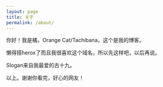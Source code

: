 ```yaml
---
layout: page
title: 关于
permalink: /about/
---
```


你好！我是橘，Orange Cat/Tachibana，这个是我的博客。

懒得搭herox了而且我很喜欢这个域名，所以先这样吧，以后再说。

Slogan来自我最爱的古十九。



以上。谢谢你看完，好心的网友！
